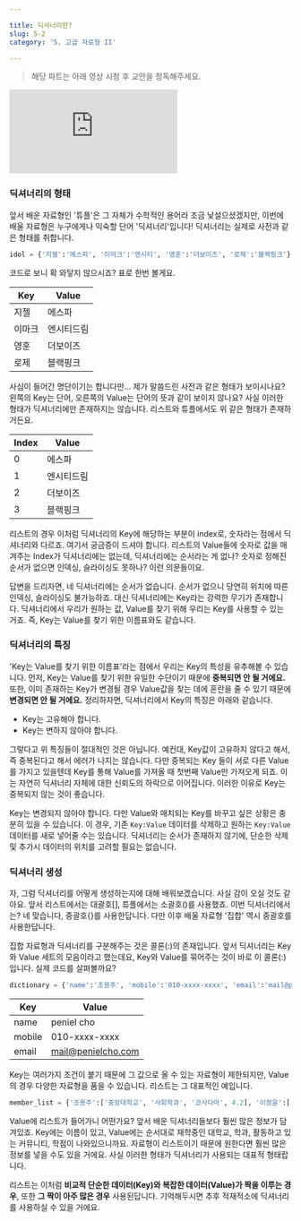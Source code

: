 ```yaml
---

title: 딕셔너리란?
slug: 5-2
category: '5. 고급 자료형 II'

---
```


> 해당 파트는 아래 영상 시청 후 교안을 정독해주세요.

<iframe class="w-full" style="aspect-ratio: 16 / 9;" src="https://www.youtube.com/embed/yW2MZzAyjmE" title="YouTube video player" frameborder="0" allow="accelerometer; autoplay; clipboard-write; encrypted-media; gyroscope; picture-in-picture" allowfullscreen></iframe>

### 딕셔너리의 형태

앞서 배운 자료형인 '튜플'은 그 자체가 수학적인 용어라 조금 낯설으셨겠지만, 이번에 배울 자료형은 누구에게나 익숙할 단어 '딕셔너리'입니다! 딕셔너리는 실제로 사전과 같은 형태를 취합니다.

```python
idol = {'지젤':'에스파', '이마크':'엔시티', '영훈':'더보이즈', '로제':'블랙핑크'}
```

코드로 보니 확 와닿지 않으시죠? 표로 한번 볼게요.

| Key    | Value      |
| ------ | ---------- |
| 지젤   | 에스파     |
| 이마크 | 엔시티드림 |
| 영훈   | 더보이즈   |
| 로제   | 블랙핑크   |

사심이 들어간 명단이기는 합니다만... 제가 말씀드린 사전과 같은 형태가 보이시나요? 왼쪽의 Key는 단어, 오른쪽의 Value는 단어의 뜻과 같이 보이지 않나요? 사실 이러한 형태가 딕셔너리에만 존재하지는 않습니다. 리스트와 튜플에서도 위 같은 형태가 존재하거든요.

| Index | Value      |
| ----- | ---------- |
| 0     | 에스파     |
| 1     | 엔시티드림 |
| 2     | 더보이즈   |
| 3     | 블랙핑크   |

리스트의 경우 이처럼 딕셔너리의 Key에 해당하는 부분이 index로, 숫자라는 점에서 딕셔너리와 다르죠. 여기서 궁금증이 드셔야 합니다. 리스트의 Value들에 숫자로 값을 매겨주는 Index가 딕셔너리에는 없는데, 딕셔너리에는 순서라는 게 없나? 숫자로 정해진 순서가 없으면 인덱싱, 슬라이싱도 못하나? 이런 의문들이요. 

답변을 드리자면, 네 딕셔너리에는 순서가 없습니다. 순서가 없으니 당연히 위치에 따른 인덱싱, 슬라이싱도 불가능하죠. 대신 딕셔너리에는 Key라는 강력한 무기가 존재합니다. 딕셔너리에서 우리가 원하는 값, Value를 찾기 위해 우리는 Key를 사용할 수 있는 거죠. 즉, Key는 Value를 찾기 위한 이름표와도 같습니다.

### 딕셔너리의 특징

'Key는 Value를 찾기 위한 이름표'라는 점에서 우리는 Key의 특성을 유추해볼 수 있습니다. 먼저, Key는 Value를 찾기 위한 유일한 수단이기 때문에 **중복되면 안 될 거에요.** 또한, 이미 존재하는 Key가 변경될 경우 Value값을 찾는 데에 혼란을 줄 수 있기 때문에 **변경되면 안 될 거에요.** 정리하자면, 딕셔너리에서 Key의 특징은 아래와 같습니다.

- Key는 고유해야 합니다.
- Key는 변하지 않아야 합니다.

그렇다고 위 특징들이 절대적인 것은 아닙니다. 예컨대, Key값이 고유하지 않다고 해서, 즉 중복된다고 해서 에러가 나지는 않습니다. 다만 중복되는 Key 들이 서로 다른 Value를 가지고 있을텐데 Key를 통해 Value를 가져올 때 첫번째 Value만 가져오게 되죠. 이는 자연히 딕셔너리 자체에 대한 신뢰도의 하락으로 이어집니다. 이러한 이유로 Key는 중복되지 않는 것이 좋습니다.

Key는 변경되지 않아야 합니다. 다만 Value와 매치되는 Key를 바꾸고 싶은 상황은 충분히 있을 수 있습니다. 이 경우, 기존 `Key:Value` 데이터를 삭제하고 원하는 `Key:Value` 데이터를 새로 넣어줄 수는 있습니다. 딕셔너리는 순서가 존재하지 않기에, 단순한 삭제 및 추가시 데이터의 위치를 고려할 필요는 없습니다.

### 딕셔너리 생성

자, 그럼 딕셔너리를 어떻게 생성하는지에 대해 배워보겠습니다. 사실 감이 오실 것도 같아요. 앞서 리스트에서는 대괄호[], 튜플에서는 소괄호()를 사용했죠. 이번 딕셔너리에서는? 네 맞습니다, 중괄호{}를 사용한답니다. 다만 이후 배울 자료형 '집합' 역시 중괄호를 사용한답니다.

집합 자료형과 딕셔너리를 구분해주는 것은 콜론(:)의 존재입니다. 앞서 딕셔너리는 Key와 Value 세트의 모음이라고 했는데요, Key와 Value를 묶어주는 것이 바로 이 콜론(:)입니다. 실제 코드를 살펴볼까요?

```python
dictionary = {'name':'조용주', 'mobile':'010-xxxx-xxxx', 'email':'mail@penielcho.com'}
```

| Key    | Value              |
| ------ | ------------------ |
| name   | peniel cho         |
| mobile | 010-xxxx-xxxx      |
| email  | mail@penielcho.com |

Key는 여러가지 조건이 붙기 때문에 그 값으로 올 수 있는 자료형이 제한되지만, Value의 경우 다양한 자료형을 품을 수 있습니다. 리스트는 그 대표적인 예입니다.

```python
member_list = {'조용주':['중앙대학교', '사회학과', '코사다마', 4.2], '이정윤':['중앙대학교', '문헌정보학과', '코사다마', 4.5]}
```

Value에 리스트가 들어가니 어떤가요? 앞서 배운 딕셔너리들보다 훨씬 많은 정보가 담겨있죠. Key에는 이름이 있고, Value에는 순서대로 재학중인 대학교, 학과, 활동하고 있는 커뮤니티, 학점이 나와있으니까요. 자료형이 리스트이기 때문에 원한다면 훨씬 많은 정보를 넣을 수도 있을 거에요. 사실 이러한 형태가 딕셔너리가 사용되는 대표적 형태랍니다.

리스트는 이처럼 **비교적 단순한 데이터(Key)와 복잡한 데이터(Value)가 짝을 이루는 경우**, 또한 **그 짝이 아주 많은 경우** 사용된답니다. 기억해두시면 추후 적재적소에 딕셔너리를 사용하실 수 있을 거에요.

